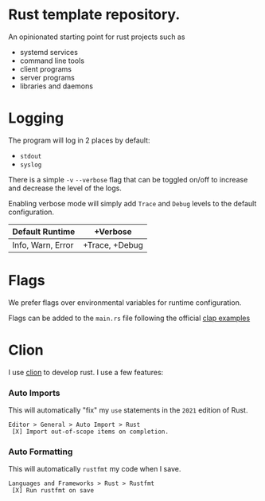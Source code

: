 # Rust template repository.

An opinionated starting point for rust projects such as

 - systemd services
 - command line tools
 - client programs
 - server programs
 - libraries and daemons


# Logging 

The program will log in 2 places by default:

 - `stdout`
 - `syslog`

There is a simple `-v` `--verbose` flag that can be toggled on/off to increase and decrease the level of the logs.

Enabling verbose mode will simply add `Trace` and `Debug` levels to the default configuration.

| Default Runtime   | +Verbose       |
|-------------------|----------------|
 | Info, Warn, Error | +Trace, +Debug |


# Flags

We prefer flags over environmental variables for runtime configuration.

Flags can be added to the `main.rs` file following the official [clap examples](https://github.com/clap-rs/clap/tree/v2.33.0/examples)


# Clion

I use [clion](https://www.jetbrains.com/clion/) to develop rust. I use a few features: 

### Auto Imports 

This will automatically "fix" my `use` statements in the `2021` edition of Rust.

```
Editor > General > Auto Import > Rust
 [X] Import out-of-scope items on completion.
```

### Auto Formatting 

This will automatically `rustfmt` my code when I save.

```
Languages and Frameworks > Rust > Rustfmt
 [X] Run rustfmt on save
```



